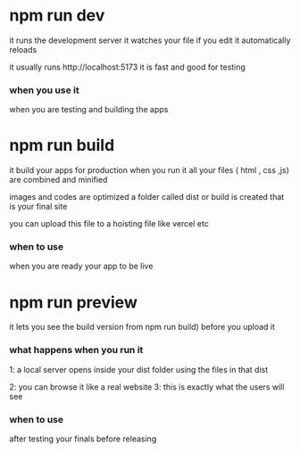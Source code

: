# npm run dev
it runs the development server it watches your 
file if you edit it automatically reloads 

it usually runs 
http://localhost:5173
it is fast and good for testing 
 ### when you use it 
when you are testing and building the apps 

# npm run build 
it build your apps for production
when you run it all your files ( html , css ,js)
are combined and minified 

images and codes are optimized a folder called dist
or build is created that is your final site

you can upload this file to a hoisting file 
like vercel etc

### when to use 
when you are ready your app to be live 

# npm run preview 
it lets you see the build version from npm run build) before you upload it

### what happens when you run it 
1: a local server opens inside your dist folder
using the files in that dist

2: you can browse it like a real website 
3: this is exactly what the users will see

### when to use 

after testing your finals before releasing 


